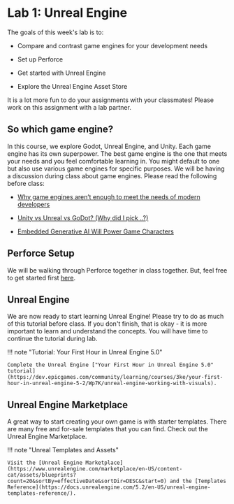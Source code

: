 # Lab 1: Unreal Engine

The goals of this week's lab is to:

* Compare and contrast game engines for your development needs

* Set up Perforce 

* Get started with Unreal Engine

* Explore the Unreal Engine Asset Store

It is a lot more fun to do your assignments with your classmates! Please work on this assignment with a lab partner. 
## So which game engine?

In this course, we explore Godot, Unreal Engine, and Unity. Each game engine has its own superpower. The best game engine is the one that meets your needs and you feel comfortable learning in. You might default to one but also use various game engines for specific purposes. We will be having a discussion during class about game engines. Please read the following before class:

* [Why game engines aren’t enough to meet the needs of modern developers](https://techcrunch.com/sponsor/unity/why-game-engines-arent-enough-to-meet-the-needs-of-modern-developers/)

* [Unity vs Unreal vs GoDot? (Why did I pick ..?)](https://www.youtube.com/watch?v=zI0NAiYfaH0&list=LL&index=22&ab_channel=JasonWeimann)

* [Embedded Generative AI Will Power Game Characters](https://spectrum.ieee.org/generative-game-ai#toggle-gdpr)

## Perforce Setup

We will be walking through Perforce together in class together. But, feel free to get started first [here](https://docs.google.com/document/d/1XGa5oCsxEOub3HmCulPOLt7udbcNJm_WvMSjznOUZvc/edit).

## Unreal Engine

We are now ready to start learning Unreal Engine! Please try to do as much of this tutorial before class. If you don't finish, that is okay - it is more important to learn and understand the concepts. You will have time to continue the tutorial during lab.

!!! note "Tutorial: Your First Hour in Unreal Engine 5.0"

    Complete the Unreal Engine ["Your First Hour in Unreal Engine 5.0" tutorial](https://dev.epicgames.com/community/learning/courses/3ke/your-first-hour-in-unreal-engine-5-2/Wp7K/unreal-engine-working-with-visuals).

## Unreal Engine Marketplace

A great way to start creating your own game is with starter templates. There are many free and for-sale templates that you can find. Check out the Unreal Engine Marketplace.

!!! note "Unreal Templates and Assets"

    Visit the [Unreal Engine Marketplace](https://www.unrealengine.com/marketplace/en-US/content-cat/assets/blueprints?count=20&sortBy=effectiveDate&sortDir=DESC&start=0) and the [Templates Reference](https://docs.unrealengine.com/5.2/en-US/unreal-engine-templates-reference/).